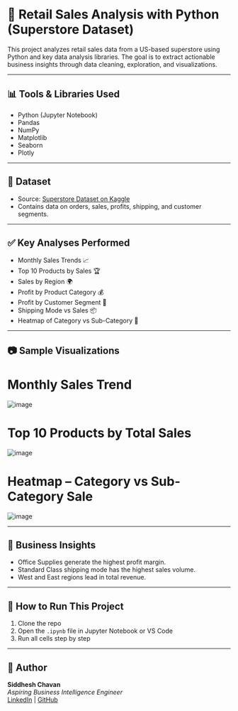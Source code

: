 # 🛒 Retail Sales Analysis with Python (Superstore Dataset)

This project analyzes retail sales data from a US-based superstore using Python and key data analysis libraries. The goal is to extract actionable business insights through data cleaning, exploration, and visualizations.

---

## 📊 Tools & Libraries Used

- Python (Jupyter Notebook)
- Pandas
- NumPy
- Matplotlib
- Seaborn
- Plotly

---

## 📁 Dataset

- Source: [Superstore Dataset on Kaggle](https://www.kaggle.com/datasets/vivek468/superstore-dataset-final)
- Contains data on orders, sales, profits, shipping, and customer segments.

---

## ✅ Key Analyses Performed

- Monthly Sales Trends 📈  
- Top 10 Products by Sales 🏆  
- Sales by Region 🌍  
- Profit by Product Category 💰  
- Profit by Customer Segment 👥  
- Shipping Mode vs Sales 📦  
- Heatmap of Category vs Sub-Category 📌  

---

## 📷 Sample Visualizations

# Monthly Sales Trend
![image](https://github.com/user-attachments/assets/cb981fe3-5fd5-4497-89ad-80113435f517)

# Top 10 Products by Total Sales
![image](https://github.com/user-attachments/assets/df4547c9-8738-4f8e-8825-2a8170c21ca1)

# Heatmap – Category vs Sub-Category Sale
![image](https://github.com/user-attachments/assets/eca9a442-1baa-4fa2-b3a3-54438a1b8bdb)





---

## 💼 Business Insights

- Office Supplies generate the highest profit margin.
- Standard Class shipping mode has the highest sales volume.
- West and East regions lead in total revenue.

---

## 🚀 How to Run This Project

1. Clone the repo  
2. Open the `.ipynb` file in Jupyter Notebook or VS Code  
3. Run all cells step by step

---

## 🙌 Author

**Siddhesh Chavan**  
*Aspiring Business Intelligence Engineer*  
[LinkedIn](https://www.linkedin.com/in/yourprofile) | [GitHub](https://github.com/Siddheshchavan24)

